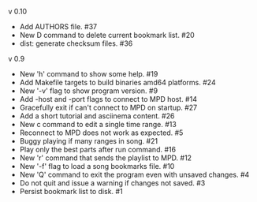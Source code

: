 v 0.10
  - Add AUTHORS file. #37
  - New D command to delete current bookmark list. #20
  - dist: generate checksum files. #36

v 0.9
  - New 'h' command to show some help. #19
  - Add Makefile targets to build binaries amd64 platforms. #24
  - New '-v' flag to show program version. #9
  - Add -host and -port flags to connect to MPD host. #14
  - Gracefully exit if can't connect to MPD on startup. #27
  - Add a short tutorial and asciinema content. #26
  - New c command to edit a single time range. #13
  - Reconnect to MPD does not work as expected. #5
  - Buggy playing if many ranges in song. #21
  - Play only the best parts after run command. #16
  - New 'r' command that sends the playlist to MPD. #12
  - New '-f' flag to load a song bookmarks file. #10
  - New 'Q' command to exit the program even with unsaved changes. #4
  - Do not quit and issue a warning if changes not saved. #3
  - Persist bookmark list to disk. #1
